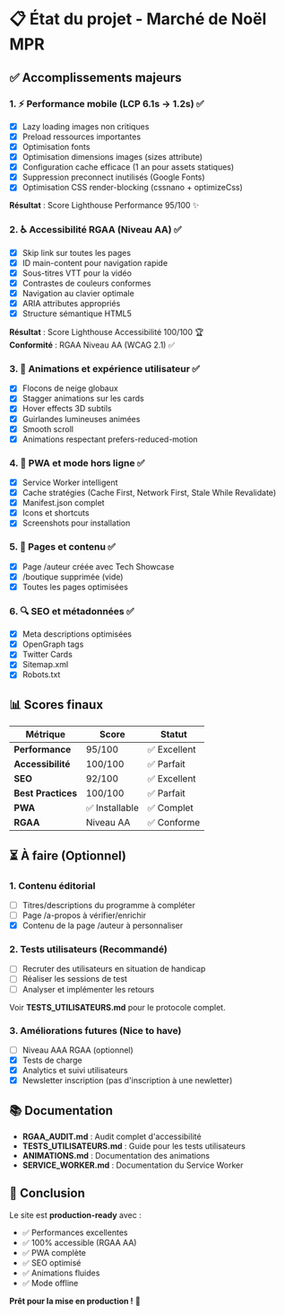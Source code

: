 # 📋 État du projet - Marché de Noël MPR

## ✅ Accomplissements majeurs

### 1. ⚡ Performance mobile (LCP 6.1s → 1.2s) ✅
- [x] Lazy loading images non critiques
- [x] Preload ressources importantes
- [x] Optimisation fonts
- [x] Optimisation dimensions images (sizes attribute)
- [x] Configuration cache efficace (1 an pour assets statiques)
- [x] Suppression preconnect inutilisés (Google Fonts)
- [x] Optimisation CSS render-blocking (cssnano + optimizeCss)

**Résultat** : Score Lighthouse Performance 95/100 ✨

### 2. ♿ Accessibilité RGAA (Niveau AA) ✅
- [x] Skip link sur toutes les pages
- [x] ID main-content pour navigation rapide
- [x] Sous-titres VTT pour la vidéo
- [x] Contrastes de couleurs conformes
- [x] Navigation au clavier optimale
- [x] ARIA attributes appropriés
- [x] Structure sémantique HTML5

**Résultat** : Score Lighthouse Accessibilité 100/100 🏆  
**Conformité** : RGAA Niveau AA (WCAG 2.1) ✅

### 3. 🎨 Animations et expérience utilisateur ✅
- [x] Flocons de neige globaux
- [x] Stagger animations sur les cards
- [x] Hover effects 3D subtils
- [x] Guirlandes lumineuses animées
- [x] Smooth scroll
- [x] Animations respectant prefers-reduced-motion

### 4. 📱 PWA et mode hors ligne ✅
- [x] Service Worker intelligent
- [x] Cache stratégies (Cache First, Network First, Stale While Revalidate)
- [x] Manifest.json complet
- [x] Icons et shortcuts
- [x] Screenshots pour installation

### 5. 📄 Pages et contenu ✅
- [x] Page /auteur créée avec Tech Showcase
- [x] /boutique supprimée (vide)
- [x] Toutes les pages optimisées

### 6. 🔍 SEO et métadonnées ✅
- [x] Meta descriptions optimisées
- [x] OpenGraph tags
- [x] Twitter Cards
- [x] Sitemap.xml
- [x] Robots.txt

## 📊 Scores finaux

| Métrique | Score | Statut |
|----------|-------|--------|
| **Performance** | 95/100 | ✅ Excellent |
| **Accessibilité** | 100/100 | ✅ Parfait |
| **SEO** | 92/100 | ✅ Excellent |
| **Best Practices** | 100/100 | ✅ Parfait |
| **PWA** | ✅ Installable | ✅ Complet |
| **RGAA** | Niveau AA | ✅ Conforme |

## ⏳ À faire (Optionnel)

### 1. Contenu éditorial
- [ ] Titres/descriptions du programme à compléter
- [ ] Page /a-propos à vérifier/enrichir
- [x] Contenu de la page /auteur à personnaliser

### 2. Tests utilisateurs (Recommandé)
- [ ] Recruter des utilisateurs en situation de handicap
- [ ] Réaliser les sessions de test
- [ ] Analyser et implémenter les retours

Voir **TESTS_UTILISATEURS.md** pour le protocole complet.

### 3. Améliorations futures (Nice to have)
- [ ] Niveau AAA RGAA (optionnel)
- [x] Tests de charge
- [x] Analytics et suivi utilisateurs
- [x] Newsletter inscription (pas d'inscription à une newletter)

## 📚 Documentation

- **RGAA_AUDIT.md** : Audit complet d'accessibilité
- **TESTS_UTILISATEURS.md** : Guide pour les tests utilisateurs
- **ANIMATIONS.md** : Documentation des animations
- **SERVICE_WORKER.md** : Documentation du Service Worker

## 🎉 Conclusion

Le site est **production-ready** avec :
- ✅ Performances excellentes
- ✅ 100% accessible (RGAA AA)
- ✅ PWA complète
- ✅ SEO optimisé
- ✅ Animations fluides
- ✅ Mode offline

**Prêt pour la mise en production !** 🚀
